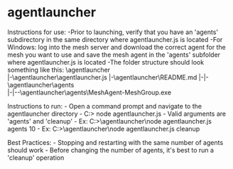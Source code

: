 ﻿# agentlauncher
Instructions for use:
	-Prior to launching, verify that you have an 'agents' subdirectory in the same directory where agentlauncher.js is located
	-For Windows: log into the mesh server and download the correct agent for the mesh you want to use and save the mesh agent in the 'agents' subfolder where agentlauncher.js is located
	-The folder structure should look something like this:
		\agentlauncher\
		|-\agentlauncher\agentlauncher.js
		|-\agentlauncher\README.md
		|-|-\agentlauncher\agents\
		|-|--\agentlauncher\agents\MeshAgent-MeshGroup.exe

Instructions to run:
	- Open a command prompt and navigate to the agentlauncher directory
	- C:> node agentlauncher.js <argument>
	- Valid arguments are 'agents' <integer> and 'cleanup'
	- Ex: C:>\agentlauncher\node agentlauncher.js agents 10
	- Ex: C:>\agentlauncher\node agentlauncher.js cleanup 

Best Practices:
	- Stopping and restarting with the same number of agents should work
	- Before changing the number of agents, it's best to run a 'cleanup' operation


